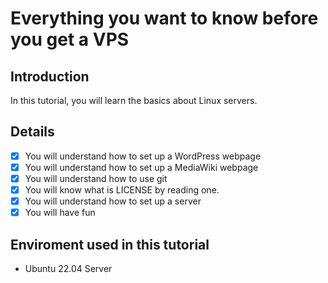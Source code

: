 # Everything you want to know before you get a VPS

## Introduction

In this tutorial, you will learn the basics about Linux servers.

## Details

- [x] You will understand how to set up a WordPress webpage
- [x] You will understand how to set up a MediaWiki webpage
- [x] You will understand how to use git
- [x] You will know what is LICENSE by reading one.
- [x] You will understand how to set up a server
- [x] You will have fun

## Enviroment used in this tutorial

- Ubuntu 22.04 Server
